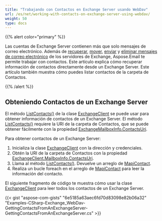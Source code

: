 ```yaml
---
title: "Trabajando con Contactos en Exchange Server usando WebDav"
url: /es/net/working-with-contacts-on-exchange-server-using-webdav/
weight: 50
type: docs
---
```



{{% alert color="primary" %}} 

Las cuentas de Exchange Server contienen más que solo mensajes de correo electrónico. Además de [recuperar](/email/net/working-with-exchange-mailbox-and-messages-using-webdav/#fetch-messages-from-an-exchange-server-mailbox), [mover](/email/net/working-with-exchange-mailbox-and-messages-using-webdav/#moving-messages), [enviar](/email/net/working-with-exchange-mailbox-and-messages-using-webdav/#sending-email-messages) y [eliminar mensajes de correo electrónico](/email/net/working-with-exchange-mailbox-and-messages-using-webdav/#deleting-messages) de los servidores de Exchange, Aspose.Email te permite trabajar con contactos. Este artículo explica cómo recuperar información de contactos directamente desde un Exchange Server. Este artículo también muestra cómo puedes listar contactos de la carpeta de Contactos.

{{% /alert %}} 
## **Obteniendo Contactos de un Exchange Server**
El método [ListContacts()](https://apireference.aspose.com/email/net/aspose.email.clients.exchange.dav/exchangeclient/methods/listcontacts) de la clase [ExchangeClient](https://apireference.aspose.com/email/net/aspose.email.clients.exchange.dav/exchangeclient) se puede usar para obtener información de contactos de un Exchange Server. El método [ListContacts()](https://apireference.aspose.com/email/net/aspose.email.clients.exchange.dav/exchangeclient/methods/listcontacts) requiere la URI de la carpeta de Contactos, que se puede obtener fácilmente con la propiedad [ExchangeMailboxInfo.ContactsUri](https://apireference.aspose.com/email/net/aspose.email.clients.exchange/exchangemailboxinfo/properties/contactsuri).

Para obtener contactos de un Exchange Server:

1. Inicializa la clase [ExchangeClient](https://apireference.aspose.com/email/net/aspose.email.clients.exchange.dav/exchangeclient) con la dirección y credenciales.
1. Obtén la URI de la carpeta de Contactos con la propiedad [ExchangeClient.MailboxInfo.ContactsUri](https://apireference.aspose.com/email/net/aspose.email.clients.exchange/exchangemailboxinfo/properties/contactsuri).
1. Llama al método [ListContacts()](https://apireference.aspose.com/email/net/aspose.email.clients.exchange.dav/exchangeclient/methods/listcontacts). Devuelve un arreglo de [MapiContact](https://apireference.aspose.com/email/net/aspose.email.mapi/mapicontact).
1. Realiza un bucle foreach en el arreglo de [MapiContact](https://apireference.aspose.com/email/net/aspose.email.mapi/mapicontact) para leer la información del contacto.

El siguiente fragmento de código te muestra cómo usar la clase [ExchangeClient](https://apireference.aspose.com/email/net/aspose.email.clients.exchange.dav/exchangeclient) para leer todos los contactos de un Exchange Server.



{{< gist "aspose-com-gists" "6e5185a63aec6fd70d83098e82b06a32" "Examples-CSharp-Exchange_WebDav-GettingContactsFromAnExchangeServer-GettingContactsFromAnExchangeServer.cs" >}}
